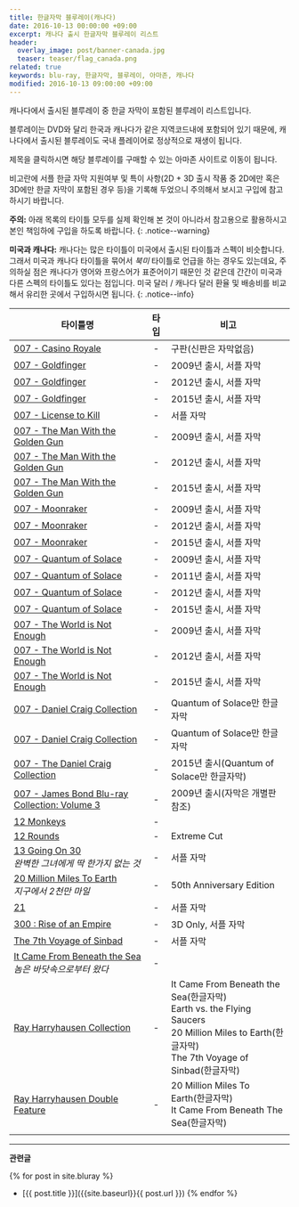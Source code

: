 ```yaml
---
title: 한글자막 블루레이(캐나다)
date: 2016-10-13 00:00:00 +09:00
excerpt: 캐나다 출시 한글자막 블루레이 리스트
header:
  overlay_image: post/banner-canada.jpg
  teaser: teaser/flag_canada.png
related: true
keywords: blu-ray, 한글자막, 블루레이, 아마존, 캐나다
modified: 2016-10-13 09:00:00 +09:00
---
```


캐나다에서 출시된 블루레이 중 한글 자막이 포함된 블루레이 리스트입니다.

블루레이는 DVD와 달리 한국과 캐나다가 같은 지역코드내에 포함되어 있기 때문에, 캐나다에서 출시된 블루레이도 국내 플레이어로 정상적으로 재생이 됩니다.

제목을 클릭하시면 해당 블루레이를 구매할 수 있는 아마존 사이트로 이동이 됩니다.

비고란에 서플 한글 자막 지원여부 및 특이 사항(2D + 3D 출시 작품 중 2D에만 혹은 3D에만 한글 자막이 포함된 경우 등)을 기록해 두었으니 주의해서 보시고 구입에 참고하시기 바랍니다.

**주의:** 아래 목록의 타이틀 모두를 실제 확인해 본 것이 아니라서 참고용으로 활용하시고 본인 책임하에 구입을 하도록 바랍니다.
{: .notice--warning}

**미국과 캐나다:** 캐나다는 많은 타이틀이 미국에서 출시된 타이틀과 스펙이 비슷합니다. 그래서 미국과 캐나다 타이틀을 묶어서 *북미* 타이틀로 언급을 하는 경우도 있는데요, 주의하실 점은 캐나다가 영어와 프랑스어가 표준어이기 때문인 것 같은데 간간이 미국과 다른 스펙의 타이틀도 있다는 점입니다.
미국 달러 / 캐나다 달러 환율 및 배송비를 비교해서 유리한 곳에서 구입하시면 됩니다.
{: .notice--info}

|타이틀명               |타입   |비고                           |
|----------------     |:---:|-------------------------------|
|[007 - Casino Royale](http://amzn.to/2dN0dnx)|-|구판(신판은 자막없음)|
|[007 - Goldfinger](http://amzn.to/2ekCez5)|-|2009년 출시, 서플 자막|
|[007 - Goldfinger](http://amzn.to/2dn6XJv)|-|2012년 출시, 서플 자막|
|[007 - Goldfinger](http://amzn.to/2e8rBjq)|-|2015년 출시, 서플 자막|
|[007 - License to Kill](http://amzn.to/2e4qJHO)|-|서플 자막|
|[007 - The Man With the Golden Gun](http://amzn.to/2eoPnY2)|-|2009년 출시, 서플 자막|
|[007 - The Man With the Golden Gun](http://amzn.to/2e3AmHV)|-|2012년 출시, 서플 자막|
|[007 - The Man With the Golden Gun](http://amzn.to/2eAfw5k)|-|2015년 출시, 서플 자막|
|[007 - Moonraker](http://amzn.to/2dn8O0R)|-|2009년 출시, 서플 자막|
|[007 - Moonraker](http://amzn.to/2ecMmGu)|-|2012년 출시, 서플 자막|
|[007 - Moonraker](http://amzn.to/2evZdXq)|-|2015년 출시, 서플 자막|
|[007 - Quantum of Solace](http://amzn.to/2e8wCbC)|-|2009년 출시, 서플 자막|
|[007 - Quantum of Solace](http://amzn.to/2dPEG14)|-|2011년 출시, 서플 자막|
|[007 - Quantum of Solace](http://amzn.to/2ecRTN8)|-|2012년 출시, 서플 자막|
|[007 - Quantum of Solace](http://amzn.to/2ecPEd1)|-|2015년 출시, 서플 자막|
|[007 - The World is Not Enough](http://amzn.to/2eaMPNC)|-|2009년 출시, 서플 자막|
|[007 - The World is Not Enough](http://amzn.to/2efMrtd)|-|2012년 출시, 서플 자막|
|[007 - The World is Not Enough](http://amzn.to/2eoS2Rt)|-|2015년 출시, 서플 자막|
|[007 - Daniel Craig Collection](http://amzn.to/2dPGbN4)|-|Quantum of Solace만 한글자막|
|[007 - Daniel Craig Collection](http://amzn.to/2df7sSu)|-|Quantum of Solace만 한글자막|
|[007 - The Daniel Craig Collection](http://amzn.to/2dNpE8G)|-|2015년 출시(Quantum of Solace만 한글자막)|
|[007 - James Bond Blu-ray Collection: Volume 3](http://amzn.to/2e8tCfw)|-|2009년 출시(자막은 개별판 참조)|
|[12 Monkeys](http://amzn.to/2ekK5Jo)|-||
|[12 Rounds](http://amzn.to/2erY1l4)|-|Extreme Cut|
|[13 Going On 30](http://amzn.to/2erYqUu)<br/><cite>완벽한 그녀에게 딱 한가지 없는 것</cite>|-|서플 자막|
|[20 Million Miles To Earth](http://amzn.to/2dZAk43)<br/><cite>지구에서 2천만 마일</cite>|-|50th Anniversary Edition|
|[21](http://amzn.to/2ebHCB4)|-|서플 자막|
|[300 : Rise of an Empire](http://amzn.to/2ebJjhK)|-|3D Only, 서플 자막|
|[The 7th Voyage of Sinbad](http://amzn.to/2eCYuVl)|-|서플 자막|
|[It Came From Beneath the Sea](http://amzn.to/2dZAfNK)<br/><cite>놈은 바닷속으로부터 왔다</cite>|-||
|[Ray Harryhausen Collection](http://amzn.to/2e3VvTR)|-|It Came From Beneath the Sea(한글자막)<br/>Earth vs. the Flying Saucers<br/>20 Million Miles to Earth(한글자막)<br/>The 7th Voyage of Sinbad(한글자막)|
|[Ray Harryhausen Double Feature](http://amzn.to/2dZB1dK)|-|20 Million Miles To Earth(한글자막)<br/>It Came From Beneath The Sea(한글자막)|
||||

---

**관련글**

{% for post in site.bluray %}
  * [{{ post.title }}]({{site.baseurl}}{{ post.url }})
{% endfor %}
